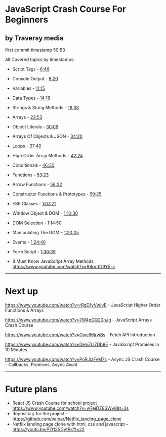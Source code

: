 # JavaScript Crash Course For Beginners

## by Traversy media

first commit timestamp 50:53

All Covered topics by timestamps:

- Script Tags - [6:46](https://www.youtube.com/watch?v=hdI2bqOjy3c&t=406s)
- Console Output - [8:20](https://www.youtube.com/watch?v=hdI2bqOjy3c&t=500s)
- Variables - [11:15](https://www.youtube.com/watch?v=hdI2bqOjy3c&t=675s)
- Data Types - [14:18](https://www.youtube.com/watch?v=hdI2bqOjy3c&t=858s)
- Strings & String Methods - [18:38](https://www.youtube.com/watch?v=hdI2bqOjy3c&t=1118s)
- Arrays - [23:53](https://www.youtube.com/watch?v=hdI2bqOjy3c&t=1433s)
- Object Literals - [30:09](https://www.youtube.com/watch?v=hdI2bqOjy3c&t=1809s)
- Arrays Of Objects & JSON - [34:20](https://www.youtube.com/watch?v=hdI2bqOjy3c&t=2060s)
- Loops - [37:40](https://www.youtube.com/watch?v=hdI2bqOjy3c&t=2260s)
- High Order Array Methods - [42:24](https://www.youtube.com/watch?v=hdI2bqOjy3c&t=2544s)
- Conditionals - [46:30](https://www.youtube.com/watch?v=hdI2bqOjy3c&t=2790s)
- Functions - [53:23](https://www.youtube.com/watch?v=hdI2bqOjy3c&t=3203s)
- Arrow Functions - [56:22](https://www.youtube.com/watch?v=hdI2bqOjy3c&t=3382s)
- Constructor Functions & Prototypes - [59:25](https://www.youtube.com/watch?v=hdI2bqOjy3c&t=3565s)
- ES6 Classes - [1:07:21](https://www.youtube.com/watch?v=hdI2bqOjy3c&t=4041s)
- Window Object & DOM - [1:10:30](https://www.youtube.com/watch?v=hdI2bqOjy3c&t=4230s)
- DOM Selection - [1:14:50](https://www.youtube.com/watch?v=hdI2bqOjy3c&t=4490s)
- Manipulating The DOM - [1:20:05](https://www.youtube.com/watch?v=hdI2bqOjy3c&t=4805s)
- Events - [1:24:40](https://www.youtube.com/watch?v=hdI2bqOjy3c&t=5080s)
- Form Script - [1:30:39](https://www.youtube.com/watch?v=hdI2bqOjy3c&t=5439s)

- 8 Must Know JavaScript Array Methods https://www.youtube.com/watch?v=R8rmfD9Y5-c

---

# Next up

https://www.youtube.com/watch?v=rRgD1yVwIvE - JavaScript Higher Order Functions & Arrays

https://www.youtube.com/watch?v=7W4pQQ20nJg - JavaScript Arrays Crash Course

https://www.youtube.com/watch?v=Oive66jrwBs - Fetch API Introduction

https://www.youtube.com/watch?v=DHvZLI7Db8E - JavaScript Promises In 10 Minutes

https://www.youtube.com/watch?v=PoRJizFvM7s - Async JS Crash Course - Callbacks, Promises, Async Await

---

# Future plans

- React JS Crash Course for school project https://www.youtube.com/watch?v=w7ejDZ8SWv8&t=2s
- Repository for the project - https://github.com/valpar/Netflix_landing_page_clone
- Netflix landing page clone with html, css and javascript - https://youtu.be/P7t13SGytRk?t=22
